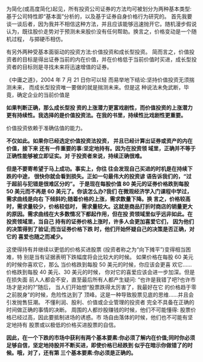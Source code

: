 为简化(或高度简化)起见，所有投资公司证券的方法均可被划分为两种基本类型:基于公司特性即“基本面”分析的，以及基于证券自身价格行为研究的。
首先我要谈一谈后者，因为我并不相信这种方法，并且应该能够迅速抛开它。随机漫步假说认为，既往股价走势对于预测未来股价没有任何帮助。换言之，价格变动是一个随机过程， 与掷硬币相仿。

有另外两种受基本面驱动的投资方法:价值投资和成长型投资。 简而言之，价值投资者的目标是得出证券当前的内在价值，并在价格低于当前价值时买进，成长型投资者的目标则是寻找未来将迅速增值的证券。


《中庸之道》，2004 年 7 月 21 日你可以轻 而易举地下结论:坚持价值投资无须揣测未来， 而成长型投资唯一要做的就是揣测未来。但是这 种说法未免武断，毕竟，确定企业的当前价值是

**如果判断正确，那么成长型投 资的上涨潜力更富戏剧性，而价值投资的上涨潜力更有持续性。我选择的是价值投资法。在我的书里，持续性比戏剧性更重要。**

价值投资依赖于准确估值的能力。

**不仅如此。如果你已经选定价值投资法投资， 并且已经计算出证券或资产的内在价值，接下来 还有一件重要的事:坚定地持有。因为在投资领 域里，正确并不等于正确性能够被立即证实。对 于投资者来说，持续正确很难。**

**但是不要寄希望于马上成功。事实上，你往 往会发现自己买进的时机是在持续下跌的中途， 很快你就会看到损失。正如一句最伟大的投资谚 语告诉我们的，“过于超前与犯错是很难区分的”。 于是现在每股价值 80 美元的证券价格跌到每股 50 美元而不再是 60 美元了。你该怎么办?我们 在微观经济学入门课程中学过，需求曲线是向右 下倾斜的;随着价格的上涨，需求数量下降。换 言之，价格较高时，需求量较少，价格较低时， 需求量较大。这就是商品打折时商店的销量更大的原因。需求曲线在大多数情况下都起作用，但在投 资领域里似乎远非如此。在投资领域里，当自己 持有的证券价格上涨时，许多人会更加喜爱它们， 因为他们的决策得到了验证;而当证券价格下跌 时，他们开始怀疑自己的决策是否正确，对它的 喜爱也随之而减少。**

这使得持有并继续以更低的价格买进股票 (投资者称之为“向下摊平”)变得相当困难，特 别是当有证据表明下跌幅度将会比较大的时候。 如果价格在每股 60 美元的时候你喜欢它，那么 当价格跌到每股 50 美元的时候，你应该会更喜 欢它......价格跌到每股 40 美元、30 美元的时候， 你对它的喜爱应该会进一步加深。但是在损失面 前人人都会不安，直至最后所有人都产生疑问: “也许是我错了吧?也许市场才是对的?”随后， 当人们开始想“股票跌得太厉害了，我最好在它 的价格趋于零之前脱身”的时候，危险性达到了 顶峰。这是一种导致股票见底的思维......并且会 引发抛售狂潮。
不懂利润、股利、价值或企业管理的投资者 完全不具备在正确的时间做正确的事情的决断。 周围的人都炒股赚钱的时候，他们不可能懂得: 股票价格已经过高，因此要抵制进场的诱惑。市 场自由落体的时候，他们也不可能有坚定地持有 股票或以极低的价格买进股票的自信。

**因此，在一个下跌的市场中获利有两个基本要素:你必须了解内在价值;同时你必须足够自信，坚定地持股并不断买进，即使价格已经跌到 似乎在暗示你做错了的时候。哦，对了，还有第 三个基本要素:你必须是正确的。**
